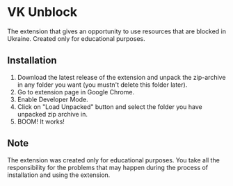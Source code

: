 # VK Unblock

The extension that gives an opportunity to use resources that are blocked in Ukraine. Created only for educational purposes.

## Installation

1. Download the latest release of the extension and unpack the zip-archive in any folder you want (you mustn't delete this folder later).
2. Go to extension page in Google Chrome.
3. Enable Developer Mode.
4. Click on "Load Unpacked" button and select the folder you have unpacked zip archive in.
5. BOOM! It works!

## Note

The extension was created only for educational purposes. You take all the responsibility for the problems that may happen during the process of installation and using the extension.
